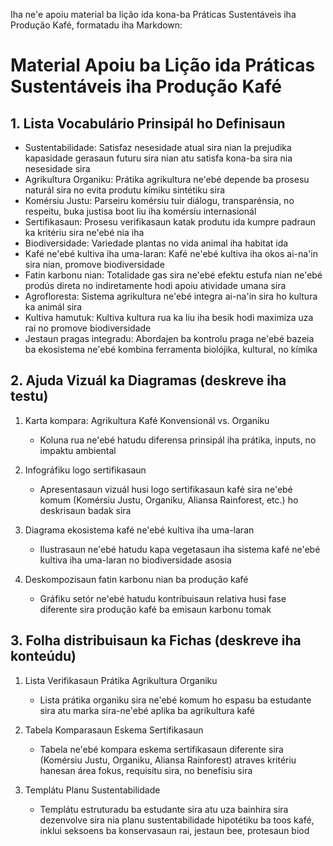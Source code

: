 Iha ne'e apoiu material ba lição ida kona-ba Práticas Sustentáveis iha Produção Kafé, formatadu iha Markdown:

# Material Apoiu ba Lição ida Práticas Sustentáveis iha Produção Kafé

## 1. Lista Vocabulário Prinsipál ho Definisaun 

- Sustentabilidade: Satisfaz nesesidade atual sira nian la prejudika kapasidade gerasaun futuru sira nian atu satisfa kona-ba sira nia nesesidade sira
- Agrikultura Organiku: Prátika agrikultura ne'ebé depende ba prosesu naturál sira no evita produtu kímiku sintétiku sira
- Komérsiu Justu: Parseiru komérsiu tuir diálogu, transparénsia, no respeitu, buka justisa boot liu iha komérsiu internasionál
- Sertifikasaun: Prosesu verifikasaun katak produtu ida kumpre padraun ka kritériu sira ne'ebé nia iha
- Biodiversidade: Variedade plantas no vida animal iha habitat ida
- Kafé ne'ebé kultiva iha uma-laran: Kafé ne'ebé kultiva iha okos ai-na'in sira nian, promove biodiversidade
- Fatin karbonu nian: Totalidade gas sira ne'ebé efektu estufa nian ne'ebé prodús direta no indiretamente hodi apoiu atividade umana sira
- Agrofloresta: Sistema agrikultura ne'ebé integra ai-na'in sira ho kultura ka animál sira
- Kultiva hamutuk: Kultiva kultura rua ka liu iha besik hodi maximiza uza rai no promove biodiversidade
- Jestaun pragas integradu: Abordajen ba kontrolu praga ne'ebé bazeia ba ekosistema ne'ebé kombina ferramenta biolójika, kultural, no kímika

## 2. Ajuda Vizuál ka Diagramas (deskreve iha testu)

1. Karta kompara: Agrikultura Kafé Konvensionál vs. Organiku
   - Koluna rua ne'ebé hatudu diferensa prinsipál iha prátika, inputs, no impaktu ambiental

2. Infográfiku logo sertifikasaun
   - Apresentasaun vizuál husi logo sertifikasaun kafé sira ne'ebé komum (Komérsiu Justu, Organiku, Aliansa Rainforest, etc.) ho deskrisaun badak sira

3. Diagrama ekosistema kafé ne'ebé kultiva iha uma-laran
   - Ilustrasaun ne'ebé hatudu kapa vegetasaun iha sistema kafé ne'ebé kultiva iha uma-laran no biodiversidade asosia

4. Deskompozisaun fatin karbonu nian ba produção kafé
   - Gráfiku setór ne'ebé hatudu kontribuisaun relativa husi fase diferente sira produção kafé ba emisaun karbonu tomak

## 3. Folha distribuisaun ka Fichas (deskreve iha konteúdu)

1. Lista Verifikasaun Prátika Agrikultura Organiku
   - Lista prátika organiku sira ne'ebé komum ho espasu ba estudante sira atu marka sira-ne'ebé aplika ba agrikultura kafé

2. Tabela Komparasaun Eskema Sertifikasaun
   - Tabela ne'ebé kompara eskema sertifikasaun diferente sira (Komérsiu Justu, Organiku, Aliansa Rainforest) atraves kritériu hanesan área fokus, requisitu sira, no benefísiu sira

3. Templátu Planu Sustentabilidade
   - Templátu estruturadu ba estudante sira atu uza bainhira sira dezenvolve sira nia planu sustentabilidade hipotétiku ba toos kafé, inklui seksoens ba konservasaun rai, jestaun bee, protesaun biod